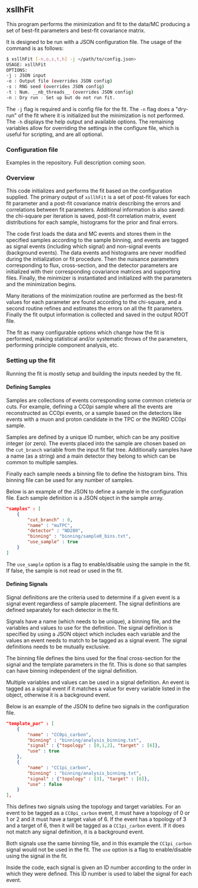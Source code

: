 ## xsllhFit

This program performs the minimization and fit to the data/MC producing a set of best-fit parameters and best-fit covariance matrix.

It is designed to be run with a JSON configuration file. The usage of the command is as follows:
```bash
$ xsllhFit [-n,o,s,t,h] -j </path/to/config.json>
USAGE: xsllhFit
OPTIONS:
-j : JSON input
-o : Output file (overrides JSON config)
-s : RNG seed (overrides JSON config)
-t : Num. __nb_threads__ (overrides JSON config)
-n : Dry run - Set up but do not run fit.
```
The `-j` flag is required and is config file for the fit. The `-n` flag does a "dry-run" of the fit where it is initialized but the minimization is not performed. The `-h` displays the help output and available options. The remaining variables allow for overriding the settings in the configure file, which is useful for scripting, and are all optional.

### Configuration file

Examples in the repository. Full description coming soon.

### Overview

This code initializes and performs the fit based on the configuration supplied. The primary output of `xsllhFit` is a set of post-fit values for each fit parameter and a post-fit covariance matrix describing the errors and correlations between fit parameters. Additional information is also saved: the chi-square per iteration is saved, post-fit correlation matrix, event distributions for each sample, histograms for the prior and final errors.

The code first loads the data and MC events and stores them in the specified samples according to the sample binning, and events are tagged as signal events (including which signal) and non-signal events (background events). The data events and histograms are never modified during the initialization or fit procedure. Then the nuisance parameters corresponding to flux, cross-section, and the detector parameters are initialized with their corresponding covariance matrices and supporting files. Finally, the minimizer is instantiated and initialized with the parameters and the minimization begins.

Many iterations of the minimization routine are performed as the best-fit values for each parameter are found according to the chi-square, and a second routine refines and estimates the errors on all the fit parameters. Finally the fit output information is collected and saved in the output ROOT file.

The fit as many configurable options which change how the fit is performed, making statistical and/or systematic throws of the parameters, performing principle component analysis, etc.

### Setting up the fit

Running the fit is mostly setup and building the inputs needed by the fit.

#### Defining Samples

Samples are collections of events corresponding some common crieteria or cuts. For example, defining a CC0pi sample where all the events are reconstructed as CC0pi events, or a sample based on the detectors like events with a muon and proton candidate in the TPC or the INGRID CC0pi sample.

Samples are defined by a unique ID number, which can be any positive integer (or zero). The events placed into the sample are chosen based on the `cut_branch` variable from the input fit flat tree. Additionally samples have a name (as a string) and a main detector they belong to which can be common to multiple samples.

Finally each sample needs a binning file to define the histogram bins. This binning file can be used for any number of samples.

Below is an example of the JSON to define a sample in the configuration file. Each sample definition is a JSON object in the sample array.
```json
"samples" : [
    {
        "cut_branch" : 0,
        "name" : "muTPC",
        "detector" : "ND280",
        "binning" : "binning/sample0_bins.txt",
        "use_sample" : true
    }
]
```
The `use_sample` option is a flag to enable/disable using the sample in the fit. If false, the sample is not read or used in the fit.

#### Defining Signals

Signal definitions are the criteria used to determine if a given event is a signal event regardless of sample placement. The signal definitions are defined separately for each detector in the fit.

Signals have a name (which needs to be unique), a binning file, and the variables and values to use for the definition. The signal definition is specified by using a JSON object which includes each variable and the values an event needs to match to be tagged as a signal event. The signal definitions needs to be mutually exclusive.

The binning file defines the bins used for the final cross-section for the signal and the template parameters in the fit. This is done so that samples can have binning independent of the signal definition.

Multiple variables and values can be used in a signal definition. An event is tagged as a signal event if it matches a value for every variable listed in the object, otherwise it is a background event.

Below is an example of the JSON to define two signals in the configuration file.
```json
"template_par" : [
    {
        "name" : "CC0pi_carbon",
        "binning" : "binning/analysis_binning.txt",
        "signal" : {"topology" : [0,1,2], "target" : [6]},
        "use" : true
    },
    {
        "name" : "CC1pi_carbon",
        "binning" : "binning/analysis_binning.txt",
        "signal" : {"topology" : [3], "target" : [6]},
        "use" : false
    }
],
```
This defines two signals using the topology and target variables. For an event to be tagged as a `CC0pi_carbon` event, it must have a topology of 0 or 1 or 2 and it must have a target value of 6. If the event has a topology of 3 and a target of 6, then it will be tagged as a `CC1pi_carbon` event. If it does not match any signal definition, it is a background event.

Both signals use the same binning file, and in this example the `CC1pi_carbon` signal would not be used in the fit. The `use` option is a flag to enable/disable using the signal in the fit.

Inside the code, each signal is given an ID number according to the order in which they were defined. This ID number is used to label the signal for each event.
